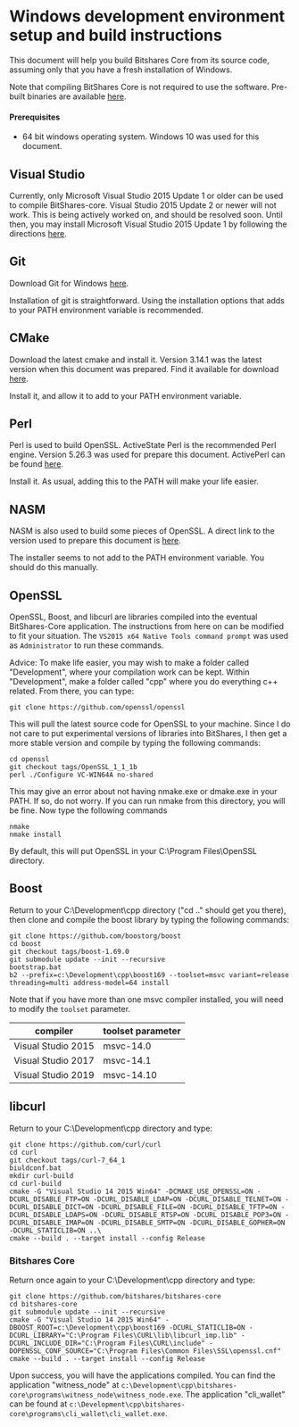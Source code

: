 Windows development environment setup and build instructions
============================
This document will help you build Bitshares Core from its source code, assuming only that you have a fresh installation of Windows.

Note that compiling BitShares Core is not required to use the software. Pre-built binaries are available [here](https://github.com/bitshares/bitshares-core/releases).

#### Prerequisites ####
* 64 bit windows operating system. Windows 10 was used for this document.

## Visual Studio ##
Currently, only Microsoft Visual Studio 2015 Update 1 or older can be used to compile BitShares-core. Visual Studio 2015 Update 2 or newer will not work. This is being actively worked on, and should be resolved soon. Until then, you may install Microsoft Visual Studio 2015 Update 1 by following the directions [here](Visual_Studio_2015.md).

## Git ##
Download Git for Windows [here](https://git-scm.com/download/win).

Installation of git is straightforward. Using the installation options that adds to your PATH environment variable is recommended.

## CMake ##
Download the latest cmake and install it. Version 3.14.1 was the latest version when this document was prepared. Find it available for download [here](https://cmake.org/download).

Install it, and allow it to add to your PATH environment variable.

## Perl ##
Perl is used to build OpenSSL. ActiveState Perl is the recommended Perl engine. Version 5.26.3 was used for prepare this document. ActivePerl can be found [here](https://www.activestate.com/ActivePerl).

Install it. As usual, adding this to the PATH will make your life easier. 

## NASM ##
NASM is also used to build some pieces of OpenSSL. A direct link to the version used to prepare this document is [here](https://www.nasm.us/pub/nasm/releasebuilds/2.14.02/win64/nasm-2.14.02-installer-x64.exe).

The installer seems to not add to the PATH environment variable. You should do this manually.

## OpenSSL ##
OpenSSL, Boost, and libcurl are libraries compiled into the eventual BitShares-Core application. The instructions from here on can be modified to fit your situation. The `VS2015 x64 Native Tools command prompt` was used as `Administrator` to run these commands.

Advice: To make life easier, you may wish to make a folder called "Development", where your compilation work can be kept. Within "Development", make a folder called "cpp" where you do everything c++ related. From there, you can type:

``git clone https://github.com/openssl/openssl``

This will pull the latest source code for OpenSSL to your machine. Since I do not care to put experimental versions of libraries into BitShares, I then get a more stable version and compile by typing the following commands:

```
cd openssl
git checkout tags/OpenSSL_1_1_1b
perl ./Configure VC-WIN64A no-shared
```

This may give an error about not having nmake.exe or dmake.exe in your PATH. If so, do not worry. If you can run nmake from this directory, you will be fine. Now type the following commands
```
nmake
nmake install
```
By default, this will put OpenSSL in your C:\Program Files\OpenSSL directory.

## Boost ##
Return to your C:\Development\cpp directory ("cd .." should get you there), then clone and compile the boost library by typing the following commands:
```
git clone https://github.com/boostorg/boost
cd boost
git checkout tags/boost-1.69.0
git submodule update --init --recursive
bootstrap.bat
b2 --prefix=c:\Development\cpp\boost169 --toolset=msvc variant=release threading=multi address-model=64 install
```
Note that if you have more than one msvc compiler installed, you will need to modify the ``toolset`` parameter.

compiler| toolset parameter
---------- | ------------
Visual Studio 2015| msvc-14.0
Visual Studio 2017| msvc-14.1
Visual Studio 2019| msvc-14.10


## libcurl ###
Return to your C:\Development\cpp directory and type:
```
git clone https://github.com/curl/curl
cd curl
git checkout tags/curl-7_64_1
biuldconf.bat
mkdir curl-build
cd curl-build
cmake -G "Visual Studio 14 2015 Win64" -DCMAKE_USE_OPENSSL=ON -DCURL_DISABLE_FTP=ON -DCURL_DISABLE_LDAP=ON -DCURL_DISABLE_TELNET=ON -DCURL_DISABLE_DICT=ON -DCURL_DISABLE_FILE=ON -DCURL_DISABLE_TFTP=ON -DCURL_DISABLE_LDAPS=ON -DCURL_DISABLE_RTSP=ON -DCURL_DISABLE_POP3=ON -DCURL_DISABLE_IMAP=ON -DCURL_DISABLE_SMTP=ON -DCURL_DISABLE_GOPHER=ON -DCURL_STATICLIB=ON ..\
cmake --build . --target install --config Release
```
### Bitshares Core ###
Return once again to your C:\Development\cpp directory and type:
```
git clone https://github.com/bitshares/bitshares-core
cd bitshares-core
git submodule update --init --recursive
cmake -G "Visual Studio 14 2015 Win64" -DBOOST_ROOT=c:\Development\cpp\boost169 -DCURL_STATICLIB=ON -DCURL_LIBRARY="C:\Program Files\CURL\lib\libcurl_imp.lib" -DCURL_INCLUDE_DIR="C:\Program Files\CURL\include" -DOPENSSL_CONF_SOURCE="C:\Program Files\Common Files\SSL\openssl.cnf"
cmake --build . --target install --config Release
```
Upon success, you will have the applications compiled. You can find the application "witness_node" at `c:\Development\cpp\bitshares-core\programs\witness_node\witness_node.exe`. The application "cli_wallet" can be found at `c:\Development\cpp\bitshares-core\programs\cli_wallet\cli_wallet.exe`.
